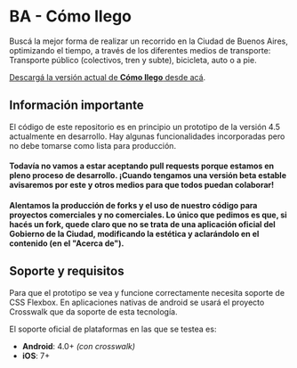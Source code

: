 # BA - Cómo llego
Buscá la mejor forma de realizar un recorrido en la Ciudad de Buenos Aires, optimizando el tiempo, a través de los diferentes medios de transporte: Transporte público (colectivos, tren y subte), bicicleta, auto o a pie.

[Descargá la versión actual de **Cómo llego** desde acá](http://www.buenosaires.gob.ar/aplicacionesmoviles/ba-como-llego).

## Información importante

El código de este repositorio es en principio un prototipo de la versión 4.5 actualmente en desarrollo. Hay algunas funcionalidades incorporadas pero no debe tomarse como lista para producción.

#### Todavía no vamos a estar aceptando pull requests porque estamos en pleno proceso de desarrollo. ¡Cuando tengamos una versión beta estable avisaremos por este y otros medios para que todos puedan colaborar!

#### Alentamos la producción de forks y el uso de nuestro código para proyectos comerciales y no comerciales. Lo único que pedimos es que, si hacés un fork, quede claro que no se trata de una aplicación oficial del Gobierno de la Ciudad, modificando la estética y aclarándolo en el contenido (en el "Acerca de").

## Soporte y requisitos 
Para que el prototipo se vea y funcione correctamente necesita soporte de CSS Flexbox. En aplicaciones nativas de android se usará el proyecto Crosswalk que da soporte de esta tecnología.

El soporte oficial de plataformas en las que se testea es:

- **Android**: 4.0+ *(con crosswalk)*
- **iOS**: 7+
